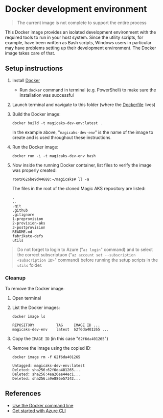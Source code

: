 # Docker development environment

> The current image is not complete to support the entire process

This Docker image provides an isolated development environment with the required tools to run in your host system. Since the utility scripts, for example, have been written as Bash scripts, Windows users in particular may have problems setting up their development environment. The Docker image takes care of that.

## Setup instructions

1. Install [Docker](https://docs.docker.com/get-docker/)
    * Run `docker` command in terminal (e.g. PowerShell) to make sure the installation was successful
1. Launch terminal and navigate to this folder (where the [Dockerfile](./Dockerfile) lives)
1. Build the Docker image:

    ```plaintext
    docker build -t magicaks-dev-env:latest .
    ```

    In the example above, "`magicaks-dev-env`" is the name of the image to create and is used throughout these instructions.
1. Run the Docker image:

    ```plaintext
    docker run -i -t magicaks-dev-env bash
    ```

1. Now inside the running Docker container, list files to verify the image was properly created:

    ```plaintext
    root@626be9d44688:~/magicaks# ll -a
    ````

    The files in the root of the cloned Magic AKS repository are listed:

    ```plaintext
    .  
    ..  
    .git  
    .github  
    .gitignore  
    1-preprovision  
    2-provision-aks  
    3-postprovision  
    README.md  
    fabrikate-defs  
    utils
    ```

> Do not forget to login to Azure ("`az login`" command) and to select the correct subscriptuon ("`az account set --subscription <subscription ID>`" command) before running the setup scripts in the `utils` folder.

### Cleanup

To remove the Docker image:

1. Open terminal
1. List the Docker images:

    ```plaintext
    docker image ls
    ```

    ```plaintext
    REPOSITORY          TAG     IMAGE ID ...
    magicaks-dev-env    latest  62f6da401265 ...
    ```

1. Copy the `IMAGE ID` (in this case "`62f6da401265`")
1. Remove the image using the copied ID:

    ```plaintext
    docker image rm -f 62f6da401265
    ```

    ```plaintext
    Untagged: magicaks-dev-env:latest
    Deleted: sha256:62f6da401265...
    Deleted: sha256:4ea20ee44ec1...
    Deleted: sha256:a9e886e57342...
    ```

## References

* [Use the Docker command line](https://docs.docker.com/engine/reference/commandline/cli/)
* [Get started with Azure CLI](https://docs.microsoft.com/en-us/cli/azure/get-started-with-azure-cli?view=azure-cli-latest)
